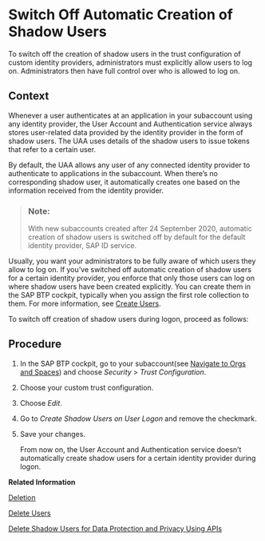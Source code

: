 <!-- loiod8525671e8b14147b96ef497e1e1af80 -->

# Switch Off Automatic Creation of Shadow Users

To switch off the creation of shadow users in the trust configuration of custom identity providers, administrators must explicitly allow users to log on. Administrators then have full control over who is allowed to log on.



## Context

Whenever a user authenticates at an application in your subaccount using any identity provider, the User Account and Authentication service always stores user-related data provided by the identity provider in the form of shadow users. The UAA uses details of the shadow users to issue tokens that refer to a certain user.

By default, the UAA allows any user of any connected identity provider to authenticate to applications in the subaccount. When there’s no corresponding shadow user, it automatically creates one based on the information received from the identity provider.

> ### Note:  
> With new subaccounts created after 24 September 2020, automatic creation of shadow users is switched off by default for the default identity provider, SAP ID service.

Usually, you want your administrators to be fully aware of which users they allow to log on. If you’ve switched off automatic creation of shadow users for a certain identity provider, you enforce that only those users can log on where shadow users have been created explicitly. You can create them in the SAP BTP cockpit, typically when you assign the first role collection to them. For more information, see [Create Users](Create_Users_a3bc7e8.md).

To switch off creation of shadow users during logon, proceed as follows:



## Procedure

1.  In the SAP BTP cockpit, go to your subaccount\(see [Navigate to Orgs and Spaces](Navigate_to_Orgs_and_Spaces_5bf8735.md)\) and choose *Security* \> *Trust Configuration*.

2.  Choose your custom trust configuration.

3.  Choose *Edit*.

4.  Go to *Create Shadow Users on User Logon* and remove the checkmark.

5.  Save your changes.

    From now on, the User Account and Authentication service doesn’t automatically create shadow users for a certain identity provider during logon.


**Related Information**  


[Deletion](../60-security/Deletion_25e3cc6.md "The processing of personal data is subject to applicable laws related to the deletion of this data when the specified, explicit, and legitimate purpose for processing this personal data has expired. If there is no longer a legitimate purpose that requires the retention and use of personal data, it must be deleted.")

[Delete Users](Delete_Users_51000c2.md "As an administrator, you can delete users from your subaccount. When you delete a user, you also delete the user's role collection assignments.")

[Delete Shadow Users for Data Protection and Privacy Using APIs](../60-security/Delete_Shadow_Users_for_Data_Protection_and_Privacy_Using_APIs_eb70f16.md "Data privacy regulations or policies may require you to delete this data, for example, when the user has left your organization. To delete shadow users using APIs, set up access to the API and then use the SCIM REST APIs to retrieve and delete the users.")

